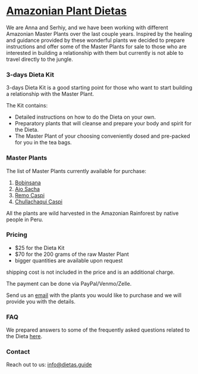# [Amazonian Plant Dietas](./)

We are Anna and Serhiy, and we have been working with different Amazonian Master Plants over the last couple years. 
Inspired by the healing and guidance provided by these wonderful plants we decided to prepare instructions and offer some of the Master Plants for sale to those who are interested in building a relationship with them but currently is not able to travel directly to the jungle.

### 3-days Dieta Kit

3-days Dieta Kit is a good starting point for those who want to start building a relationship with the Master Plant. 

The Kit contains:
- Detailed instructions on how to do the Dieta on your own.
- Preparatory plants that will cleanse and prepare your body and spirit for the Dieta.
- The Master Plant of your choosing conveniently dosed and pre-packed for you in the tea bags.

### Master Plants

The list of Master Plants currently available for purchase:
1. [Bobinsana](./bobinsana)
2. [Ajo Sacha](./ajosacha)
3. [Remo Caspi](./remo)
4. [Chullachaqui Caspi](./chullachaqui)

All the plants are wild harvested in the Amazonian Rainforest by native people in Peru.

### Pricing

- $25 for the Dieta Kit
- $70 for the 200 grams of the raw Master Plant
- bigger quantities are available upon request

shipping cost is not included in the price and is an additional charge. 

The payment can be done via PayPal/Venmo/Zelle.

Send us an [email](mailto:info@dietas.guide) with the plants you would like to purchase and we will provide you with the details.

### FAQ
We prepared answers to some of the frequently asked questions related to the Dieta [here](./faq).

### Contact

Reach out to us: [info@dietas.guide](mailto:info@dietas.guide)

